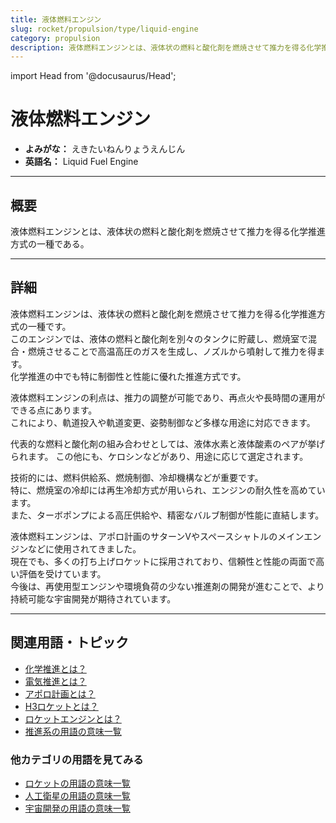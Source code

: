```yaml
---
title: 液体燃料エンジン
slug: rocket/propulsion/type/liquid-engine
category: propulsion
description: 液体燃料エンジンとは、液体状の燃料と酸化剤を燃焼させて推力を得る化学推進方式の一種である。
---
```


import Head from '@docusaurus/Head';

<Head>
  <script type="application/ld+json">
    {`{
      "@context": "https://schema.org",
      "@type": "DefinedTerm",
      "name": "液体燃料エンジン",
      "inDefinedTermSet": "https://www.space-portal.org",
      "termCode": "rocket/propulsion/type/liquid-engine",
      "description": "液体燃料エンジンとは、液体状の燃料と酸化剤を燃焼させて推力を得る化学推進方式の一種である。",
      "url": "https://www.space-portal.org/docs/rocket/propulsion/type/liquid-engine"
    }`}
  </script>
</Head>

# 液体燃料エンジン

- **よみがな：** えきたいねんりょうえんじん  
- **英語名：** Liquid Fuel Engine  

---

## 概要

液体燃料エンジンとは、液体状の燃料と酸化剤を燃焼させて推力を得る化学推進方式の一種である。

---

## 詳細

液体燃料エンジンは、液体状の燃料と酸化剤を燃焼させて推力を得る化学推進方式の一種です。  
このエンジンでは、液体の燃料と酸化剤を別々のタンクに貯蔵し、燃焼室で混合・燃焼させることで高温高圧のガスを生成し、ノズルから噴射して推力を得ます。  
化学推進の中でも特に制御性と性能に優れた推進方式です。  

液体燃料エンジンの利点は、推力の調整が可能であり、再点火や長時間の運用ができる点にあります。  
これにより、軌道投入や軌道変更、姿勢制御など多様な用途に対応できます。  

代表的な燃料と酸化剤の組み合わせとしては、液体水素と液体酸素のペアが挙げられます。
この他にも、ケロシンなどがあり、用途に応じて選定されます。  

技術的には、燃料供給系、燃焼制御、冷却機構などが重要です。  
特に、燃焼室の冷却には再生冷却方式が用いられ、エンジンの耐久性を高めています。  
また、ターボポンプによる高圧供給や、精密なバルブ制御が性能に直結します。  

液体燃料エンジンは、アポロ計画のサターンVやスペースシャトルのメインエンジンなどに使用されてきました。  
現在でも、多くの打ち上げロケットに採用されており、信頼性と性能の両面で高い評価を受けています。  
今後は、再使用型エンジンや環境負荷の少ない推進剤の開発が進むことで、より持続可能な宇宙開発が期待されています。

---

## 関連用語・トピック
- [化学推進とは？](/docs/rocket/propulsion/type/chemical-propulsion)
- [電気推進とは？](/docs/rocket/propulsion/type/electric-propulsion)
- [アポロ計画とは？](/docs/glossary/history/apollo-program)
- [H3ロケットとは？](/docs/rocket/index/h3-rocket)
- [ロケットエンジンとは？](/docs/rocket/propulsion/rocket-engine)
- [推進系の用語の意味一覧](/docs/category/propulsion)

### 他カテゴリの用語を見てみる
- [ロケットの用語の意味一覧](/docs/category/rocket)
- [人工衛星の用語の意味一覧](/docs/category/satellite)
- [宇宙開発の用語の意味一覧](/docs/category/glossary)